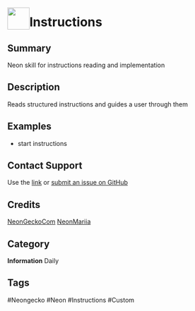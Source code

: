 # <img src='https://0000.us/klatchat/app/files/neon_images/icons/neon_skill.png' card_color="#FF8600" width="50" style="vertical-align:bottom">Instructions
## Summary
Neon skill for instructions reading and implementation

## Description
Reads structured instructions and guides a user through them

## Examples
- start instructions

## Contact Support
Use the [link](https://neongecko.com/ContactUs) or [submit an issue on GitHub](https://help.github.com/en/articles/creating-an-issue)

## Credits

[NeonGeckoCom](https://github.com/NeonGeckoCom)
[NeonMariia](https://github.com/NeonMariia)

## Category
**Information**
Daily

## Tags
#Neongecko
#Neon
#Instructions
#Custom